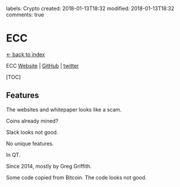labels: Crypto
created: 2018-01-13T18:32
modified: 2018-01-13T18:32
comments: true

# ECC

[← back to index](./index)

ECC [Website](https://ecc.network/) | [GitHub](https://github.com/project-ecc/eccoin) | [twitter](https://twitter.com/project_ecc)

[TOC]

## Features

The websites and whitepaper looks like a scam.

Coins already mined?

Slack looks not good.

No unique features.

In QT.

Since 2014, mostly by Greg Griffith.

Some code copied from Bitcoin. The code looks not good.
